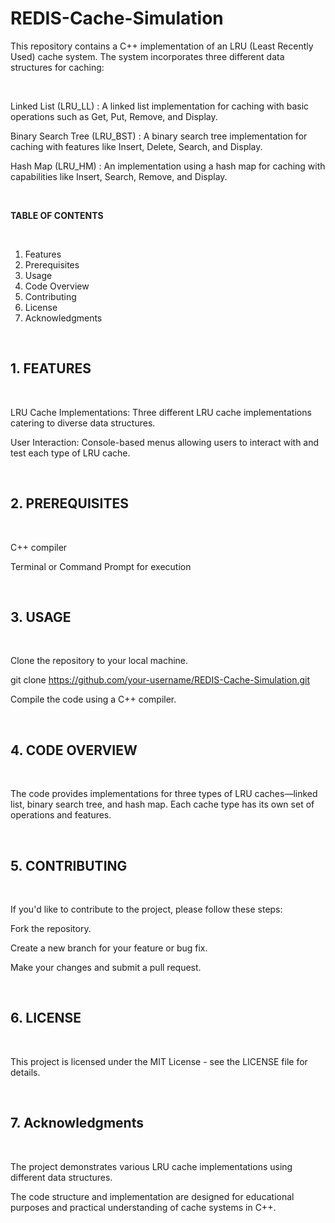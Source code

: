# REDIS-Cache-Simulation


This repository contains a C++ implementation of an LRU (Least Recently Used) cache system. The system incorporates three different data structures for caching:

<br>

Linked List (LRU_LL) : A linked list implementation for caching with basic operations such as Get, Put, Remove, and Display.

Binary Search Tree (LRU_BST) : A binary search tree implementation for caching with features like Insert, Delete, Search, and Display.

Hash Map (LRU_HM) : An implementation using a hash map for caching with capabilities like Insert, Search, Remove, and Display.

<br>

__TABLE OF CONTENTS__

<br>

1. Features
2. Prerequisites
3. Usage
4. Code Overview
5. Contributing
6. License
7. Acknowledgments

<br>

## 1. FEATURES

<br>

LRU Cache Implementations: Three different LRU cache implementations catering to diverse data structures.

User Interaction: Console-based menus allowing users to interact with and test each type of LRU cache.

<br>

## 2. PREREQUISITES

<br>

C++ compiler

Terminal or Command Prompt for execution

<br>

## 3. USAGE

<br>

Clone the repository to your local machine.

git clone https://github.com/your-username/REDIS-Cache-Simulation.git

Compile the code using a C++ compiler.

<br>

## 4. CODE OVERVIEW

<br>

The code provides implementations for three types of LRU caches—linked list, binary search tree, and hash map. Each cache type has its own set of operations and features.

<br>

## 5. CONTRIBUTING

<br>

If you'd like to contribute to the project, please follow these steps:

Fork the repository.

Create a new branch for your feature or bug fix.

Make your changes and submit a pull request.

<br>

## 6. LICENSE

<br>

This project is licensed under the MIT License - see the LICENSE file for details.

<br>

## 7. Acknowledgments

<br>

The project demonstrates various LRU cache implementations using different data structures.

The code structure and implementation are designed for educational purposes and practical understanding of cache systems in C++.




